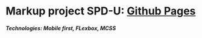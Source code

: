 # Markup project SPD-U: [Github Pages](https://mr-sychevskyi.github.io/markup-project-spd-u-website/src/index.html)
##### Technologies: Mobile first, FLexbox, MCSS
